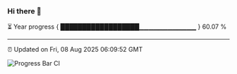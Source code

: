 ### Hi there 👋

⏳ Year progress { ██████████████████▁▁▁▁▁▁▁▁▁▁▁▁ } 60.07 %

---

⏰ Updated on Fri, 08 Aug 2025 06:09:52 GMT

![Progress Bar CI](https://github.com/liununu/liununu/workflows/Progress%20Bar%20CI/badge.svg)
